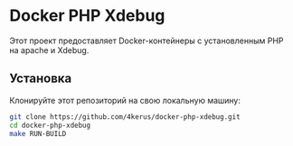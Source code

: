 # Docker PHP Xdebug

Этот проект предоставляет Docker-контейнеры с установленным PHP на apache и Xdebug.

## Установка

Клонируйте этот репозиторий на свою локальную машину:

```bash
git clone https://github.com/4kerus/docker-php-xdebug.git
cd docker-php-xdebug
make RUN-BUILD
